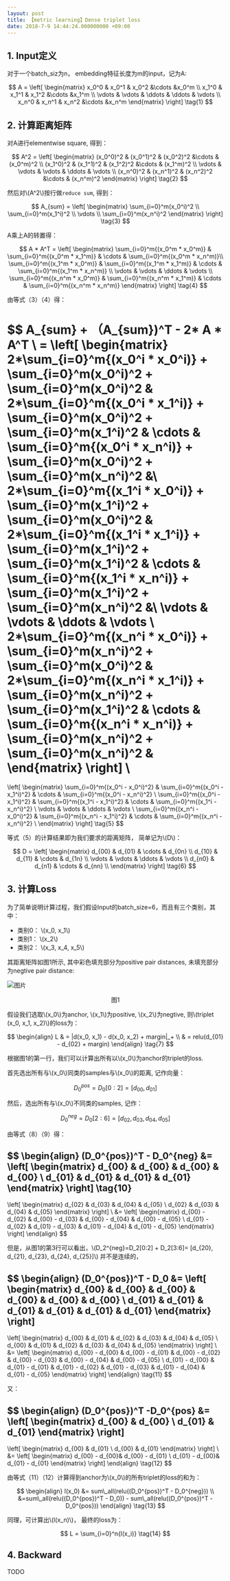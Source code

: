 ```yaml
---
layout: post
title: 【metric learning】Dense triplet loss
date: 2018-7-9 14:44:24.000000000 +09:00
---
```


## 1. Input定义

对于一个batch_siz为n， embedding特征长度为m的input，记为A:

$$
A = 
\left[
 \begin{matrix}
   x_0^0 & x_0^1 & x_0^2 &\cdots &x_0^m \\
   x_1^0 & x_1^1 & x_1^2 &\cdots &x_1^m \\
   \vdots & \vdots & \ddots & \ddots & \vdots \\
   x_n^0 & x_n^1 & x_n^2 &\cdots &x_n^m 
  \end{matrix}
\right]  
\tag{1}
$$


## 2. 计算距离矩阵

对A进行elementwise square, 得到：

$$
A^2 = 
\left[
 \begin{matrix}
   (x_0^0)^2 & (x_0^1)^2 & (x_0^2)^2 &\cdots & (x_0^m)^2 \\
   (x_1^0)^2 & (x_1^1)^2 & (x_1^2)^2 &\cdots & (x_1^m)^2 \\
   \vdots & \vdots & \vdots & \ddots & \vdots \\
   (x_n^0)^2 & (x_n^1)^2 & (x_n^2)^2 &\cdots & (x_n^m)^2
  \end{matrix}
\right] \tag{2}  
$$

然后对\\(A^2\\)按行做`reduce sum`, 得到：

$$ A_{sum} = 
\left[
 \begin{matrix}
   \sum_{i=0}^m(x_0^i)^2 \\
   \sum_{i=0}^m(x_1^i)^2 \\
   \vdots \\
   \sum_{i=0}^m(x_n^i)^2
  \end{matrix}
\right]  \tag{3}
$$

A乘上A的转置得：

$$ A * A^T =
\left[
 \begin{matrix}
   \sum_{i=0}^m{(x_0^m * x_0^m)} & \sum_{i=0}^m{(x_0^m * x_1^m)} & \cdots & \sum_{i=0}^m{(x_0^m * x_n^m)}\\
   \sum_{i=0}^m{(x_1^m * x_0^m)} & \sum_{i=0}^m{(x_1^m * x_1^m)} & \cdots & \sum_{i=0}^m{(x_1^m * x_n^m)} \\
   \vdots & \vdots & \ddots & \vdots \\
   \sum_{i=0}^m{(x_n^m * x_0^m)} & \sum_{i=0}^m{(x_n^m * x_1^m)} & \cdots & \sum_{i=0}^m{(x_n^m * x_n^m)} 
  \end{matrix}
\right]  \tag{4}
$$

由等式（3）（4）得：


$$
A_{sum} + （A_{sum})^T - 2*  A * A^T  \\ 
= \left[
 \begin{matrix}
   2*\sum_{i=0}^m{(x_0^i * x_0^i)} + \sum_{i=0}^m(x_0^i)^2 + \sum_{i=0}^m(x_0^i)^2 &
    2*\sum_{i=0}^m{(x_0^i * x_1^i)} + \sum_{i=0}^m(x_0^i)^2 + \sum_{i=0}^m(x_1^i)^2 &
    \cdots &
    \sum_{i=0}^m{(x_0^i * x_n^i)} + \sum_{i=0}^m(x_0^i)^2 + \sum_{i=0}^m(x_n^i)^2 &\\
    2*\sum_{i=0}^m{(x_1^i * x_0^i)} + \sum_{i=0}^m(x_1^i)^2 + \sum_{i=0}^m(x_0^i)^2 &
    2*\sum_{i=0}^m{(x_1^i * x_1^i)} + \sum_{i=0}^m(x_1^i)^2 + \sum_{i=0}^m(x_1^i)^2 &
    \cdots &
    \sum_{i=0}^m{(x_1^i * x_n^i)} + \sum_{i=0}^m(x_1^i)^2 + \sum_{i=0}^m(x_n^i)^2 &\\
   \vdots & \vdots & \ddots & \vdots \\
   2*\sum_{i=0}^m{(x_n^i * x_0^i)} + \sum_{i=0}^m(x_n^i)^2 + \sum_{i=0}^m(x_0^i)^2 &
    2*\sum_{i=0}^m{(x_n^i * x_1^i)} + \sum_{i=0}^m(x_n^i)^2 + \sum_{i=0}^m(x_1^i)^2 &
    \cdots &
    \sum_{i=0}^m{(x_n^i * x_n^i)} + \sum_{i=0}^m(x_n^i)^2 + \sum_{i=0}^m(x_n^i)^2  &
  \end{matrix}
\right]  \\
=
\left[
 \begin{matrix}
   \sum_{i=0}^m{(x_0^i - x_0^i)^2} & \sum_{i=0}^m{(x_0^i - x_1^i)^2} & \cdots & \sum_{i=0}^m{(x_0^i - x_n^i)^2} \\
   \sum_{i=0}^m{(x_0^i - x_1^i)^2} & \sum_{i=0}^m{(x_1^i - x_1^i)^2} & \cdots & \sum_{i=0}^m{(x_1^i - x_n^i)^2} \\
   \vdots & \vdots & \ddots & \vdots \\
    \sum_{i=0}^m{(x_n^i - x_0^i)^2} & \sum_{i=0}^m{(x_n^i - x_1^i)^2} & \cdots & \sum_{i=0}^m{(x_n^i - x_n^i)^2} \\
  \end{matrix}
\right]
 \tag{5}
$$

等式（5）的计算结果即为我们要求的距离矩阵， 简单记为\\(D\\)：

$$
D = 
\left[
 \begin{matrix}
  d_{00} & d_{01} & \cdots & d_{0n} \\
   d_{10} & d_{11} & \cdots & d_{1n} \\
   \vdots & \vdots & \ddots & \vdots \\
   d_{n0} & d_{n1} & \cdots & d_{nn} \\
  \end{matrix}
\right]  \tag{6}
$$


## 3. 计算Loss

为了简单说明计算过程，我们假设Input的batch_size=6，而且有三个类别，其中：

- 类别0： \\(x_0, x_1\\)
- 类别1： \\(x_2\\)
- 类别2： \\(x_3, x_4, x_5\\)

其距离矩阵如图1所示, 其中彩色填充部分为positive pair distances, 未填充部分为negtive pair distance:

![图片](http://agroup-bos.su.bcebos.com/2eef74daca2965da86a630b1504c9b4b90cc5d65)

<center>图1</center>

假设我们选取\\(x_0\\)为anchor, \\(x_1\\)为positive, \\(x_2\\)为negtive, 则\\(triplet (x_0, x_1, x_2)\\)的loss为：

$$
\begin{align}
L & =  |d(x_0, x_1) - d(x_0, x_2) + margin|_+ \\
   & = relu(d_{01} - d_{02} + margin)
 \end{align} \tag{7}
 $$

根据图1的第一行，我们可以计算出所有以\\(x_0\\)为anchor的triplet的loss.

首先选出所有与\\(x_0\\)同类的samples与\\(x_0\\)的距离, 记作向量：

$$
D_0^{pos} =  D_0[0:2] = [d_{00}, d_{01}] \tag{8}
$$

然后，选出所有与\\(x_0\\)不同类的samples, 记作：

$$
D_0^{neg} = D_0[2:6] = [d_{02}, d_{03}, d_{04}, d_{05}]  \tag{9}
$$

由等式（8）（9）得：

$$
\begin{align}
(D_0^{pos})^T  - D_0^{neg} &= 
\left[
 \begin{matrix}
  d_{00} & d_{00} & d_{00} & d_{00} \\
   d_{01} & d_{01} & d_{01} & d_{01}
  \end{matrix}
\right] \tag{10}
-
\left[
 \begin{matrix}
  d_{02} & d_{03} & d_{04} & d_{05} \\
   d_{02} & d_{03} & d_{04} & d_{05}
  \end{matrix}
\right]  \\
&= 
\left[
 \begin{matrix}
  d_{00} - d_{02} & d_{00} - d_{03} & d_{00} - d_{04} & d_{00} - d_{05} \\
   d_{01} - d_{02} & d_{01} - d_{03} & d_{01} - d_{04} & d_{01} - d_{05}
  \end{matrix}
\right] 
\end{align}
$$

但是，从图1的第3行可以看出，\\(D_2^{neg}=D_2[0:2] + D_2[3:6]= [d_{20}, d_{21}, d_{23}, d_{24}, d_{25}]\\) 并不是连续的，


$$
\begin{align}
(D_0^{pos})^T  - D_0 &=
\left[
 \begin{matrix}
  d_{00} & d_{00} & d_{00} & d_{00} & d_{00} & d_{00} \\
  d_{01} & d_{01} & d_{01} & d_{01} & d_{01} & d_{01}
  \end{matrix}
\right] 
-
\left[
 \begin{matrix}
  d_{00} & d_{01} & d_{02} & d_{03} & d_{04} & d_{05} \\
  d_{00} & d_{01} & d_{02} & d_{03} & d_{04} & d_{05}
  \end{matrix}
\right]  \\
&=
\left[
 \begin{matrix}
  d_{00} - d_{00} & d_{00} - d_{01} & d_{00} - d_{02} & d_{00} - d_{03} & d_{00} - d_{04} & d_{00} - d_{05} \\
  d_{01} - d_{00} & d_{01} - d_{01} & d_{01} - d_{02} & d_{01} - d_{03} & d_{01} - d_{04} & d_{01} - d_{05}
  \end{matrix}
\right] 
\end{align} \tag{11}
$$

又：

$$
\begin{align}
(D_0^{pos})^T  -D_0^{pos} &= 
\left[
 \begin{matrix}
  d_{00} & d_{00} \\
  d_{01} & d_{01} 
  \end{matrix}
\right] 
-
\left[
 \begin{matrix}
  d_{00} & d_{01} \\
  d_{00} & d_{01}
  \end{matrix}
\right] \\
&= 
\left[
 \begin{matrix}
  d_{00} - d_{00}& d_{00} - d_{01} \\
  d_{01} - d_{00}& d_{01} - d_{01} 
  \end{matrix}
\right] 
\end{align} \tag{12}
$$

由等式（11）（12）计算得到anchor为\\(x_0\\)的所有triplet的loss的和为：

$$
\begin{align} 
l(x_0) &= sum\_all(relu((D_0^{pos})^T  - D_0^{neg})) \\
&=sum\_all(relu((D_0^{pos})^T  - D_0)) - sum\_all(relu((D_0^{pos})^T  - D_0^{pos})) 
\end{align} \tag{13}
$$

同理，可计算出\\(l(x_n)\\)， 最终的loss为：

$$
L = \sum_{i=0}^n{l(x_i)} \tag{14}
$$


## 4. Backward

TODO
